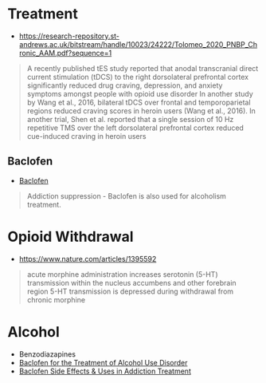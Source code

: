 # Treatment
- https://research-repository.st-andrews.ac.uk/bitstream/handle/10023/24222/Tolomeo_2020_PNBP_Chronic_AAM.pdf?sequence=1
> A recently published tES study reported that anodal transcranial direct current stimulation (tDCS) to the right dorsolateral prefrontal cortex significantly reduced drug craving, depression, and anxiety symptoms amongst people with opioid use disorder
> In another study by Wang et al., 2016, bilateral tDCS over frontal and temporoparietal regions reduced craving scores in heroin users (Wang et al., 2016). 
> In another trial, Shen et al. reported that a single session of 10 Hz repetitive TMS over the left dorsolateral prefrontal cortex reduced cue-induced craving in heroin users

## Baclofen
- [Baclofen](https://psychonautwiki.org/wiki/Baclofen)
> Addiction suppression - Baclofen is also used for alcoholism treatment.

# Opioid Withdrawal
- https://www.nature.com/articles/1395592
> acute morphine administration increases serotonin (5-HT) transmission within the nucleus accumbens and other forebrain region
> 5-HT transmission is depressed during withdrawal from chronic morphine

# Alcohol
- Benzodiazapines
- [Baclofen for the Treatment of Alcohol Use Disorder](https://www.aafp.org/pubs/afp/issues/2023/0500/mbtn-alcohol-use-disorder.html)
- [Baclofen Side Effects & Uses in Addiction Treatment](https://americanaddictioncenters.org/addiction-medications/baclofen)